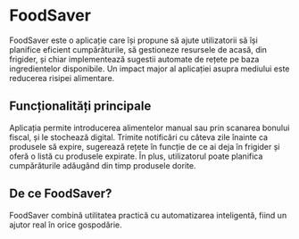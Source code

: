 # FoodSaver
FoodSaver este o aplicație care își propune să ajute utilizatorii să își planifice eficient cumpărăturile, să gestioneze resursele de acasă, din frigider, și chiar implementează sugestii automate de rețete pe baza ingredientelor disponibile. Un impact major al aplicației asupra mediului este reducerea risipei alimentare.
## Funcționalități principale
Aplicația permite introducerea alimentelor manual sau prin scanarea bonului fiscal, și le stochează digital. Trimite notificări cu câteva zile înainte ca produsele să expire, sugerează rețete în funcție de ce ai deja în frigider și oferă o listă cu produsele expirate. În plus, utilizatorul poate planifica cumpărăturile adăugând din timp produsele dorite.
## De ce FoodSaver?
FoodSaver combină utilitatea practică cu automatizarea inteligentă, fiind un ajutor real în orice gospodărie.
